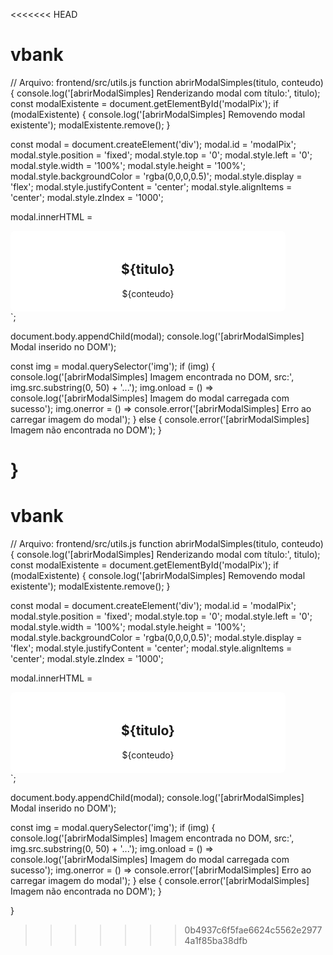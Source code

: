 <<<<<<< HEAD
# vbank
// Arquivo: frontend/src/utils.js
function abrirModalSimples(titulo, conteudo) {
  console.log('[abrirModalSimples] Renderizando modal com título:', titulo);
  const modalExistente = document.getElementById('modalPix');
  if (modalExistente) {
    console.log('[abrirModalSimples] Removendo modal existente');
    modalExistente.remove();
  }

  const modal = document.createElement('div');
  modal.id = 'modalPix';
  modal.style.position = 'fixed';
  modal.style.top = '0';
  modal.style.left = '0';
  modal.style.width = '100%';
  modal.style.height = '100%';
  modal.style.backgroundColor = 'rgba(0,0,0,0.5)';
  modal.style.display = 'flex';
  modal.style.justifyContent = 'center';
  modal.style.alignItems = 'center';
  modal.style.zIndex = '1000';

  modal.innerHTML = 
    <div style="background: #fff; padding: 20px; border-radius: 8px; max-width: 400px; width: 90%; text-align: center;">
      <h2>${titulo}</h2>
      ${conteudo}
    </div>
  `;

  document.body.appendChild(modal);
  console.log('[abrirModalSimples] Modal inserido no DOM');

  const img = modal.querySelector('img');
  if (img) {
    console.log('[abrirModalSimples] Imagem encontrada no DOM, src:', img.src.substring(0, 50) + '...');
    img.onload = () => console.log('[abrirModalSimples] Imagem do modal carregada com sucesso');
    img.onerror = () => console.error('[abrirModalSimples] Erro ao carregar imagem do modal');
  } else {
    console.error('[abrirModalSimples] Imagem não encontrada no DOM');
  }

}
=======
# vbank
// Arquivo: frontend/src/utils.js
function abrirModalSimples(titulo, conteudo) {
  console.log('[abrirModalSimples] Renderizando modal com título:', titulo);
  const modalExistente = document.getElementById('modalPix');
  if (modalExistente) {
    console.log('[abrirModalSimples] Removendo modal existente');
    modalExistente.remove();
  }

  const modal = document.createElement('div');
  modal.id = 'modalPix';
  modal.style.position = 'fixed';
  modal.style.top = '0';
  modal.style.left = '0';
  modal.style.width = '100%';
  modal.style.height = '100%';
  modal.style.backgroundColor = 'rgba(0,0,0,0.5)';
  modal.style.display = 'flex';
  modal.style.justifyContent = 'center';
  modal.style.alignItems = 'center';
  modal.style.zIndex = '1000';

  modal.innerHTML = 
    <div style="background: #fff; padding: 20px; border-radius: 8px; max-width: 400px; width: 90%; text-align: center;">
      <h2>${titulo}</h2>
      ${conteudo}
    </div>
  `;

  document.body.appendChild(modal);
  console.log('[abrirModalSimples] Modal inserido no DOM');

  const img = modal.querySelector('img');
  if (img) {
    console.log('[abrirModalSimples] Imagem encontrada no DOM, src:', img.src.substring(0, 50) + '...');
    img.onload = () => console.log('[abrirModalSimples] Imagem do modal carregada com sucesso');
    img.onerror = () => console.error('[abrirModalSimples] Erro ao carregar imagem do modal');
  } else {
    console.error('[abrirModalSimples] Imagem não encontrada no DOM');
  }

}
>>>>>>> 0b4937c6f5fae6624c5562e29774a1f85ba38dfb
